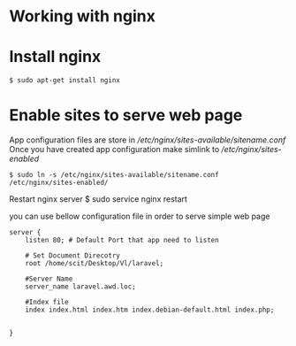 # Working with nginx

# Install nginx

    $ sudo apt-get install nginx


# Enable sites to serve web page

App configuration files are store in */etc/nginx/sites-available/sitename.conf* Once you have created app configuration make simlink to */etc/nginx/sites-enabled*

    $ sudo ln -s /etc/nginx/sites-available/sitename.conf /etc/nginx/sites-enabled/

Restart nginx server
    $ sudo service nginx restart


you can use bellow configuration file in order to serve simple web page

    server {
        listen 80; # Default Port that app need to listen

        # Set Document Direcotry
        root /home/scit/Desktop/Vl/laravel;

        #Server Name
        server_name laravel.awd.loc;

        #Index file
        index index.html index.htm index.debian-default.html index.php;

        
    }

